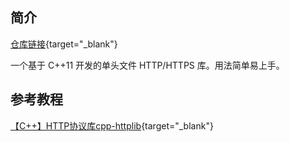 

## **简介**

[仓库链接](https://github.com/yhirose/cpp-httplib){target="_blank"}

一个基于 C++11 开发的单头文件 HTTP/HTTPS 库。用法简单易上手。

## **参考教程**

[【C++】HTTP协议库cpp-httplib](https://www.bilibili.com/video/BV1Xt4y1o7N1/?spm_id_from=333.337.search-card.all.click&vd_source=0de771c86d90f02a6cab8152f6aa173f){target="_blank"}


